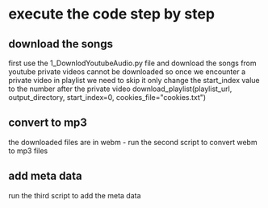 # execute the code step by step
## download the songs
 first use the 1_DownlodYoutubeAudio.py file and download the songs from youtube
 private videos cannot be downloaded so once we encounter a private video in playlist we need to skip it only
 change the start_index value to the number after the  private video
download_playlist(playlist_url, output_directory, start_index=0, cookies_file="cookies.txt")

## convert to mp3
the downloaded files are in webm - run the second script to convert webm to mp3 files

## add meta data
run the third script to add the meta data


